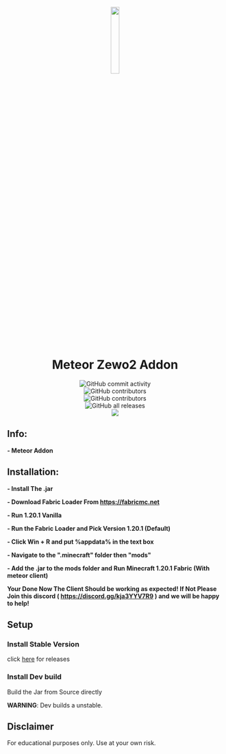 <p align="center">
<img src="https://raw.githubusercontent.com/Dark-Developments/Zewo2-Addon/master/src/main/resources/assets/zewo2/icon.png" width="20%"/>
</p>

<h1 align="center">Meteor Zewo2 Addon</h1>

<div style="display: grid; place-items: center;">
    <img alt="GitHub commit activity" src="https://img.shields.io/github/commit-activity/w/Dark-Developments/Zewo2-Addon?color=black"> <img alt="GitHub contributors" src="https://img.shields.io/github/contributors/Nxyi/Kapuncino-Meteor?color=black&label=Developers">
<img alt="GitHub contributors" src="https://img.shields.io/github/v/release/Dark-Developments/Zewo2-Addon?display_name=tag&include_prereleases&color=black">
    <img alt="GitHub all releases" src="https://img.shields.io/github/downloads/Dark-Developments/Zewo2-Addon/total?color=black
        ">

<div align="center">
  <a href="https://discord.gg/kja3YYV7R9"><img src="https://invidget.switchblade.xyz/kja3YYV7R9"></a>
</div>

</div>

## Info:
**- Meteor Addon**


## Installation:

**- Install The .jar**

**- Download Fabric Loader From https://fabricmc.net**

**- Run 1.20.1 Vanilla**

**- Run the Fabric Loader and Pick Version 1.20.1 (Default)**

**- Click Win + R and put %appdata% in the text box**

**- Navigate to the ".minecraft" folder then "mods"**

**- Add the .jar to the mods folder and Run Minecraft 1.20.1 Fabric (With meteor client)**

**Your Done Now The Client Should be working as expected! If Not Please Join this discord ( https://discord.gg/kja3YYV7R9 ) and we will be happy to help!**

## Setup

### Install Stable Version
click [here](https://github.com/Dark-Developments/Zewo2-Addon/releases) for releases

### Install Dev build
Build the Jar from Source directly

**WARNING**: Dev builds a unstable.

## Disclaimer

For educational purposes only. Use at your own risk.
